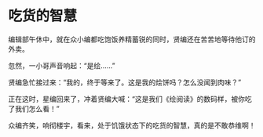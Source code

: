 # 吃货的智慧

编辑部午休中，就在众小编都吃饱饭养精蓄锐的同时，贤编还在苦苦地等待他订的外卖。 

忽然，一小哥声音响起：“是绘……” 

贤编急忙接过来：“我的，终于等来了。这是我的烩饼吗？怎么没闻到肉味？” 

正在这时，星编回来了，冲着贤编大喊：“这是我们《绘阅读》的数码样，被你吃了我们怎么看！” 

众编齐笑，响彻楼宇，看来，处于饥饿状态下的吃货的智慧，真的是不敢恭维啊！